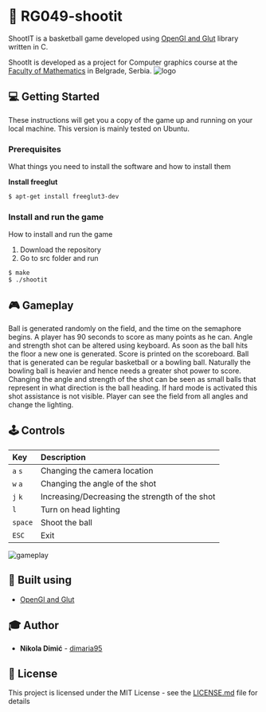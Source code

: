 # :basketball: RG049-shootit
ShootIT is a basketball game developed using [OpenGl and Glut](https://www.opengl.org/resources/libraries/glut/) library written in C.

ShootIt is developed as a project for Computer graphics course at the [Faculty of Mathematics](http://www.matf.bg.ac.rs/eng/) in Belgrade, Serbia.
![logo](https://github.com/MATF-RG17/RG049-shootit/blob/master/screenshots/logo_1.png)

## :computer: Getting Started

These instructions will get you a copy of the game up and running on your local machine. This version is mainly tested on Ubuntu.

### Prerequisites

What things you need to install the software and how to install them

**Install freeglut**

```sh
$ apt-get install freeglut3-dev
```

### Install and run the game

How to install and run the game

1. Download the repository
2. Go to src folder and run
```
$ make
$ ./shootit
```

## :video_game: Gameplay

Ball is generated randomly on the field, and the time on the semaphore begins.
A player has 90 seconds to score as many points as he can.
Angle and strength shot can be altered using keyboard.
As soon as the ball hits the floor a new one is generated. Score is printed on the scoreboard.
Ball that is generated can be regular basketball or a bowling ball. Naturally the bowling ball is heavier and hence needs a greater shot power to score.
Changing the angle and strength of the shot can be seen as small balls that represent in what direction is the ball heading.
If hard mode is activated this shot assistance is not visible.
Player can see the field from all angles and change the lighting.

## :joystick: Controls
| **Key** | **Description** |
| :---  | :--- |
| `a` `s` | Changing the camera location |
| `w` `a` | Changing the angle of the shot |
| `j` `k` | Increasing/Decreasing the strength of the shot |
| `l` | Turn on head lighting |
| `space` | Shoot the ball |
| `ESC` | Exit |

![gameplay](https://github.com/MATF-RG17/RG049-shootit/blob/master/screenshots/Screen%20Shot%202018-01-15%20at%206.20.43%20PM.png)

## :wrench: Built using
* [OpenGl and Glut](https://www.opengl.org/resources/libraries/glut/)

## :mortar_board: Author

* **Nikola Dimić** -  [dimaria95](https://github.com/dimaria95/)

## :book: License

This project is licensed under the MIT License - see the [LICENSE.md](LICENSE.md) file for details

 
